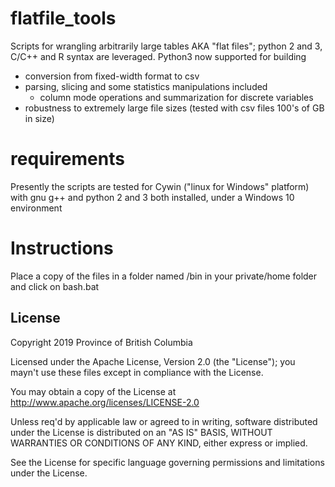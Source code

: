 # flatfile_tools
Scripts for wrangling arbitrarily large tables AKA "flat files"; python 2 and 3, C/C++ and R syntax are leveraged. Python3 now supported for building
* conversion from fixed-width format to csv
* parsing, slicing and some statistics manipulations included
    * column mode operations and summarization for discrete variables 
* robustness to extremely large file sizes (tested with csv files 100's of GB in size)

# requirements
Presently the scripts are tested for Cywin ("linux for Windows" platform) with gnu g++ and python 2 and 3 both installed, under a Windows 10 environment

# Instructions
Place a copy of the files in a folder named /bin in your private/home folder and click on bash.bat

## License

Copyright 2019 Province of British Columbia

Licensed under the Apache License, Version 2.0 (the "License");
you mayn't use these files except in compliance with the License.

You may obtain a copy of the License at
http://www.apache.org/licenses/LICENSE-2.0

Unless req'd by applicable law or agreed to in writing,
software distributed under the License is distributed on an
"AS IS" BASIS, WITHOUT WARRANTIES OR CONDITIONS OF ANY KIND,
either express or implied.

See the License for specific language governing permissions
and limitations under the License.
